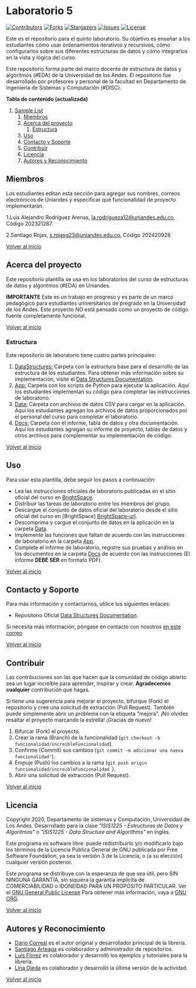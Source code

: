 # Laboratorio 5

[![Contributors][laboratorio-5-contributors-shield]][laboratorio-5-contributors-url]
[![Forks][laboratorio-5-forks-shield]][laboratorio-5-forks-url]
[![Stargazers][laboratorio-5-stars-shield]][laboratorio-5-stars-url]
[![Issues][laboratorio-5-issues-shield]][laboratorio-5-issues-url]
[![License][laboratorio-5-license-shield]][laboratorio-5-license-url]

Este es el repositorio para el quinto laboratorio. Su objetivo es enseñar a los estudiantes cómo usar ordenamientos iterativos y recursivos, cómo configurarlos sobre sus diferentes estructuras de datos y cómo integrarlos en la vista y lógica del curso.

Este repositorio forma parte del marco docente de estructura de datos y algoritmos (#EDA) de la Universidad de los Andes. El repositorio fue desarrollado por profesores y personal de la facultad en Departamento de Ingenieria de Sistemas y Computación (#DISC).

**Tabla de contenido (actualizada)**

1. [Sample List](#laboratorio-5)
   1. [Miembros](#Miembros)
   2. [Acerca del proyecto](#Acerca-del-proyecto)
      1. [Estructura](#Estructura)
   3. [Uso](#Uso)
   4. [Contacto y Soporte](#Contacto-y-Soporte)
   5. [Contribuir](#Contribuir)
   6. [Licencia](#Licencia)
   7. [Autores y Reconocimiento](#Autores-y-Reconocimiento)

## Miembros

Los estudiantes editan esta sección para agregar sus nombres, correos electrónicos de Uniandes y especificar qué funcionalidad de proyecto implementarán.

1.Luis Alejandro Rodríguez Arenas, la.rodrigueza12@uniandes.edu.co, Código 202321287.

2.Santiago Rojas, s.rojasg23@uniandes.edu.co, Código 202420928

[Volver al inicio](#laboratorio-5)

<!-- ABOUT THE PROJECT -->

## Acerca del proyecto

Este repositorio plantilla se usa en los laboratorios del curso de estructuras de datos y algoritmos (#EDA) en Uniandes.

**IMPORTANTE** Este es un trabajo en progreso y es parte de un marco pedagógico para estudiantes universitarios de pregrado en la Universidad de los Andes. Este proyecto NO está pensado como un proyecto de código fuente completamente funcional.

[Volver al inicio](#laboratorio-5)

### Estructura

Este repositorio de laboratorio tiene cuatro partes principales:

1. [DataStructures:](./DataStructures) Carpeta con la estructura base para el desarrollo de las estructura de los estudiantes. Para obtener más información sobre su implementación, visite el [Data Structures Documentation][data-struc-url].
1. [App:](./App) Carpeta con los scripts de Python para ejecutar la aplicación. Aquí los estudiantes implementan su código para completar las instrucciones de laboratorio.
1. [Data:](./Data) Carpeta con archivos de datos CSV para cargar en la aplicación. Aquí los estudiantes agregan los archivos de datos proporcionados por el personal del curso para completar el laboratorio.
1. [Docs:](./Docs) Carpeta con el informe, tabla de datos y otra documentación. Aquí los estudiantes agregan su informe de proyecto, tablas de datos y otros archivos para complementar su implementación de código.

[Volver al inicio](#laboratorio-5)

## Uso

Para usar esta plantilla, debe seguir los pasos a continuación:

- Lea las instrucciones oficiales de laboratorio publicadas en el sitio oficial del curso en [BrightSpace][BrightSpace-url].
- Distribuir las tareas de laboratorio entre los miembros del grupo.
- Descargue el conjunto de datos oficial del laboratorio desde el sitio oficial del curso en [BrightSpace] [BrightSpace-url].
- Descomprima y cargue el conjunto de datos en la aplicación en la carpeta [Data](./Data).
- Implemente las funciones que faltan de acuerdo con las instrucciones de laboratorio en la carpeta [App](./App).
- Complete el informe de laboratorio, registre sus pruebas y análisis en los documentos en la carpeta [Docs](./Docs) de acuerdo con las instrucciones (El informe **DEBE SER** en formato PDF).

[Volver al inicio](#laboratorio-5)

<!-- CONTACT -->

## Contacto y Soporte

Para más información y contactarnos, utilice los siguientes enlaces:

- Repositorio Oficial [Data Structures Documentation][data-struc-url].

Si necesita más información, póngase en contacto con nosotros [en este correo](mailto:isis1225@uniandes.edu.co)

[Volver al inicio](#laboratorio-5)

<!-- CONTRIBUTING -->

## Contribuir

Las contribuciones son las que hacen que la comunidad de código abierto sea un lugar increíble para aprender, inspirar y crear. **Agradecemos cualquier** contribución que hagas.

Si tiene una sugerencia para mejorar el proyecto, bifurque (Fork) el repositorio y cree una solicitud de extracción (Pull Request). También puede simplemente abrir un problema con la etiqueta "mejora".
¡No olvides resaltar el proyecto marcando la estrella! ¡Gracias de nuevo!

1. Bifurcar (Fork) el proyecto.
2. Crear la rama (Branch) de la funcionalidad (`git checkout -b funcionalidad/increibleFuncionalidad`).
3. Confirme (Commit) sus cambios (`git commit -m adicionar una nueva funcionalidad'`).
4. Empuje (Push) los cambios a la rama (`git push origin funcionalidad/increibleFuncionalidad `).
5. Abrir una solicitud de extracción (Pull Request).

[Volver al inicio](#laboratorio-5)

<!-- LICENSE -->

## Licencia

Copyright 2020, Departamento de sistemas y Computación, Universidad de Los Andes.
Desarrollado para la clase _"ISIS1225 - Estructuras de Datos y Algoritmos"_ o _"ISIS1225 - Data Structure and Algorithms"_ en inglés.

Este programa es software libre: puede redistribuirlo y/o modificarlo bajo los términos de la Licencia Pública General de GNU publicada por Free Software Foundation, ya sea la versión 3 de la Licencia, o (a su elección) cualquier versión posterior.

Este programa se distribuye con la esperanza de que sea útil, pero SIN NINGUNA GARANTÍA, sin siquiera la garantía implícita de COMERCIABILIDAD o IDONEIDAD PARA UN PROPÓSITO PARTICULAR. Ver el [GNU General Public License](LICENSE) Para obtener más información, vaya a [GNU ORG][gnu-url].

[Volver al inicio](#laboratorio-5)

<!-- ACKNOWLEDGMENTS -->

## Autores y Reconocimiento

- [Dario Correal][dariocorreal-url] es el autor original y desarrollador principal de la librería.
- [Santiago Arteaga][phillipus85-url] es colaborador y administrador de repositorios.
- [Luis Florez][le99-url] es colaborador y desarrolló los ejemplos y tutoriales para la librería.
- [Lina Ojeda][lojedaa-url] es colaborador y desarrolló la última versión de la actividad.

[Volver al inicio](#laboratorio-5)

[BrightSpace-url]: https://bloqueneon.uniandes.edu.co/d2l/home
[data-struc-url]: https://isis1225devs.github.io/ISIS1225-Structure-Documentation/
[uniandes-url]: https://cursos.virtual.uniandes.edu.co/isis1225/
[organization-url]: https://github.com/ISIS1225DEVS/
[disclib-url]: https://github.com/ISIS1225DEVS/ISIS1225-Lib
[demo-url]: https://github.com/ISIS1225DEVS/ISIS1225-Examples
[bugs-url]: https://github.com/ISIS1225DEVS/ISIS1225-Lib/issues
[issues-url]: https://github.com/ISIS1225DEVS/ISIS1225-Lib/issues
[gnu-url]: http://www.gnu.org/licenses/
[dariocorreal-url]: https://github.com/dariocorreal
[phillipus85-url]: https://github.com/phillipus85
[le99-url]: https://github.com/le99
[lojedaa-url]: https://github.com/lojedaa
[laboratorio-5-contributors-shield]: https://img.shields.io/github/contributors/ISIS1225DEVS/ISIS1225-Laboratorio-5.svg?style=for-the-badge
[laboratorio-5-contributors-url]: https://github.com/ISIS1225DEVS/ISIS1225-Laboratorio-5/graphs/contributors
[laboratorio-5-forks-shield]: https://img.shields.io/github/forks/ISIS1225DEVS/ISIS1225-Laboratorio-5.svg?style=for-the-badge
[laboratorio-5-forks-url]: https://github.com/ISIS1225DEVS/ISIS1225-Laboratorio-5/network/members
[laboratorio-5-stars-shield]: https://img.shields.io/github/stars/ISIS1225DEVS/ISIS1225-Laboratorio-5.svg?style=for-the-badge
[laboratorio-5-stars-url]: https://github.com/ISIS1225DEVS/ISIS1225-Laboratorio-5/stargazers
[laboratorio-5-issues-shield]: https://img.shields.io/github/issues/ISIS1225DEVS/ISIS1225-Laboratorio-5.svg?style=for-the-badge
[laboratorio-5-issues-url]: https://github.com/ISIS1225DEVS/ISIS1225-Laboratorio-5/issues
[laboratorio-5-license-shield]: https://img.shields.io/badge/License-GPLv3-blue.svg?style=for-the-badge
[laboratorio-5-license-url]: https://github.com/ISIS1225DEVS/ISIS1225-Laboratorio-5/blob/master/LICENSE
[laboratorio-5-bugs-url]: https://github.com/ISIS1225DEVS/ISIS1225-Laboratorio-5/issues
[laboratorio-5-issues-url]: https://github.com/ISIS1225DEVS/ISIS1225-Laboratorio-5/issues
[contributors-shield]: https://img.shields.io/github/contributors/ISIS1225DEVS/ISIS1225-Lib.svg?style=for-the-badge
